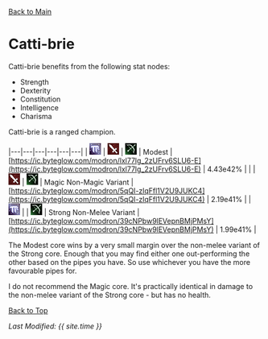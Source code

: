 [Back to Main](index.md)

# Catti-brie

Catti-brie benefits from the following stat nodes:

* Strength
* Dexterity
* Constitution
* Intelligence
* Charisma

Catti-brie is a ranged champion.

|---|---|---|---|---|---|
| ![Magic Icon](images\magic.png) | ![Melee Icon](images\melee.png) | ![Ranged Icon](images\ranged.png) | Modest  | [https://ic.byteglow.com/modron/lxl77lg_2zUFrv6SLU6-E](https://ic.byteglow.com/modron/lxl77lg_2zUFrv6SLU6-E) | 4.43e42% |
|   | ![Melee Icon](images\melee.png) | ![Ranged Icon](images\ranged.png) | Magic Non-Magic Variant | [https://ic.byteglow.com/modron/5qQI-zlqFfl1V2U9JUKC4](https://ic.byteglow.com/modron/5qQI-zlqFfl1V2U9JUKC4) | 2.19e41% |
| ![Magic Icon](images\magic.png) |   | ![Ranged Icon](images\ranged.png) | Strong Non-Melee Variant | [https://ic.byteglow.com/modron/39cNPbw9lEVepnBMjPMsY](https://ic.byteglow.com/modron/39cNPbw9lEVepnBMjPMsY) | 1.99e41% |

The Modest core wins by a very small margin over the non-melee variant of the Strong core. Enough that you may find either one out-performing the other based on the pipes you have. So use whichever you have the more favourable pipes for.

I do not recommend the Magic core. It's practically identical in damage to the non-melee variant of the Strong core - but has no health.

[Back to Top](#top)

*Last Modified: {{ site.time }}*
